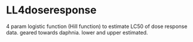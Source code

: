 # LL4doseresponse
4 param logistic function (Hill function) to estimate LC50 of dose response data. geared towards daphnia. lower and upper estimated.
